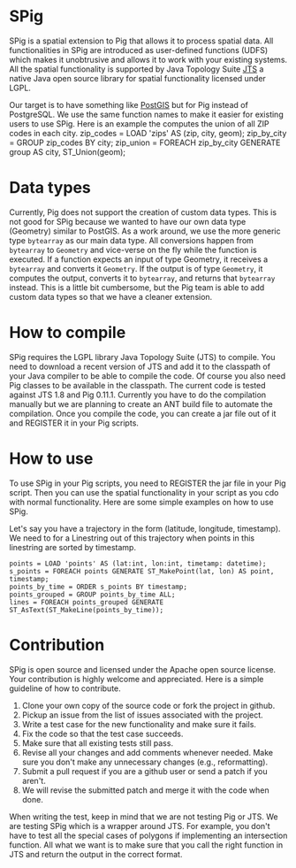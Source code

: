 SPig
====

SPig is a spatial extension to Pig that allows it to process spatial data.
All functionalities in SPig are introduced as user-defined functions (UDFS)
which makes it unobtrusive and allows it to work with your existing systems.
All the spatial functionality is supported by Java Topology Suite
[JTS](http://www.vividsolutions.com/jts/)
a native Java open source library for spatial functionality licensed under LGPL.


Our target is to have something like [PostGIS](http://postgis.net/) but for Pig
instead of PostgreSQL. We use the same function names to make it easier for
existing users to use SPig. Here is an example the computes the union of all
ZIP codes in each city. 
    zip_codes = LOAD 'zips' AS (zip, city, geom);
    zip_by_city = GROUP zip_codes BY city;
    zip_union = FOREACH zip_by_city
        GENERATE group AS city, ST_Union(geom);


Data types
==========
Currently, Pig does not support the creation of custom data types. This is not
good for SPig because we wanted to have our own data type (Geometry) similar to
PostGIS. As a work around, we use the more generic type `bytearray` as our main
data type. All conversions happen from `bytearray` to `Geometry` and vice-verse on
the fly while the function is executed. If a function expects an input of type
Geometry, it receives a `bytearray` and converts it `Geometry`. If the output is
of type `Geometry`, it computes the output, converts it to `bytearray`, and returns
that `bytearray` instead. This is a little bit cumbersome, but the Pig team is
able to add custom data types so that we have a cleaner extension.


How to compile
==============
SPig requires the LGPL library Java Topology Suite (JTS) to compile. You need to
download a recent version of JTS and add it to the classpath of your Java compiler
to be able to compile the code. Of course you also need Pig classes to be available
in the classpath. The current code is tested against JTS 1.8 and Pig 0.11.1.
Currently you have to do the compilation manually but we are planning to create
an ANT build file to automate the compilation. Once you compile the code, you
can create a jar file out of it and REGISTER it in your Pig scripts.


How to use
==========
To use SPig in your Pig scripts, you need to REGISTER the jar file in your Pig
script. Then you can use the spatial functionality in your script as you cdo with
normal functionality. Here are some simple examples on how to use SPig.

Let's say you have a trajectory in the form (latitude, longitude, timestamp). We need to
for a Linestring out of this trajectory when points in this linestring are sorted
by timestamp.

    points = LOAD 'points' AS (lat:int, lon:int, timetamp: datetime);
    s_points = FOREACH points GENERATE ST_MakePoint(lat, lon) AS point, timestamp;
    points_by_time = ORDER s_points BY timestamp;
    points_grouped = GROUP points_by_time ALL;
    lines = FOREACH points_grouped GENERATE ST_AsText(ST_MakeLine(points_by_time));


Contribution
============
SPig is open source and licensed under the Apache open source license. Your
contribution is highly welcome and appreciated. Here is a simple guideline of
how to contribute.
1. Clone your own copy of the source code or fork the project in github.
2. Pickup an issue from the list of issues associated with the project.
3. Write a test case for the new functionality and make sure it fails.
4. Fix the code so that the test case succeeds.
5. Make sure that all existing tests still pass.
6. Revise all your changes and add comments whenever needed. Make sure you
  don't make any unnecessary changes (e.g., reformatting).
7. Submit a pull request if you are a github user or send a patch if you aren't.
8. We will revise the submitted patch and merge it with the code when done.

When writing the test, keep in mind that we are not testing Pig or JTS. We are
testing SPig which is a wrapper around JTS. For example, you don't have to test
all the special cases of polygons if implementing an intersection function.
All what we want is to make sure that you call the right function in JTS and
return the output in the correct format. 
